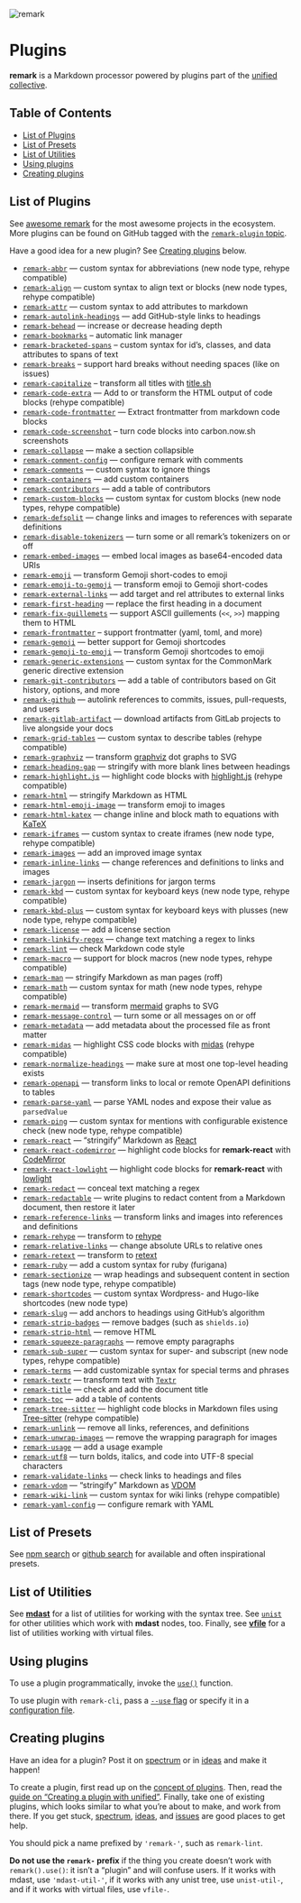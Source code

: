 ![remark][logo]

# Plugins

**remark** is a Markdown processor powered by plugins part of the [unified][]
[collective][].

## Table of Contents

- [List of Plugins](#list-of-plugins)
- [List of Presets](#list-of-presets)
- [List of Utilities](#list-of-utilities)
- [Using plugins](#using-plugins)
- [Creating plugins](#creating-plugins)

## List of Plugins

See [awesome remark][awesome] for the most awesome projects in the ecosystem.
More plugins can be found on GitHub tagged with the [`remark-plugin`
topic][topic].

Have a good idea for a new plugin? See [Creating plugins][create] below.

- [`remark-abbr`](https://github.com/zestedesavoir/zmarkdown/tree/master/packages/remark-abbr#readme)
  — custom syntax for abbreviations (new node type, rehype compatible)
- [`remark-align`](https://github.com/zestedesavoir/zmarkdown/tree/master/packages/remark-align#readme)
  — custom syntax to align text or blocks (new node types, rehype compatible)
- [`remark-attr`](https://github.com/arobase-che/remark-attr) — custom syntax to
  add attributes to markdown
- [`remark-autolink-headings`](https://github.com/remarkjs/remark-autolink-headings)
  — add GitHub-style links to headings
- [`remark-behead`](https://github.com/mrzmmr/remark-behead) — increase or
  decrease heading depth
- [`remark-bookmarks`](https://github.com/remarkjs/remark-bookmarks) – automatic
  link manager
- [`remark-bracketed-spans`](https://github.com/sethvincent/remark-bracketed-spans)
  – custom syntax for id’s, classes, and data attributes to spans of text
- [`remark-breaks`](https://github.com/remarkjs/remark-breaks) – support hard
  breaks without needing spaces (like on issues)
- [`remark-capitalize`](https://github.com/zeit/remark-capitalize) – transform
  all titles with [title.sh](https://github.com/zeit/title)
- [`remark-code-extra`](https://github.com/samlanning/remark-code-extra) — Add
  to or transform the HTML output of code blocks (rehype compatible)
- [`remark-code-frontmatter`](https://github.com/samlanning/remark-code-frontmatter)
  — Extract frontmatter from markdown code blocks
- [`remark-code-screenshot`](https://github.com/Swizec/remark-code-screenshot) –
  turn code blocks into carbon.now.sh screenshots
- [`remark-collapse`](https://github.com/Rokt33r/remark-collapse) — make a
  section collapsible
- [`remark-comment-config`](https://github.com/remarkjs/remark-comment-config) —
  configure remark with comments
- [`remark-comments`](https://github.com/zestedesavoir/zmarkdown/tree/master/packages/remark-comments#readme)
  — custom syntax to ignore things
- [`remark-containers`](https://github.com/Nevenall/remark-containers) — add
  custom containers
- [`remark-contributors`](https://github.com/remarkjs/remark-contributors) — add
  a table of contributors
- [`remark-custom-blocks`](https://github.com/zestedesavoir/zmarkdown/tree/master/packages/remark-custom-blocks#readme)
  — custom syntax for custom blocks (new node types, rehype compatible)
- [`remark-defsplit`](https://github.com/remarkjs/remark-defsplit) — change
  links and images to references with separate definitions
- [`remark-disable-tokenizers`](https://github.com/zestedesavoir/zmarkdown/tree/master/packages/remark-disable-tokenizers#readme)
  — turn some or all remark’s tokenizers on or off
- [`remark-embed-images`](https://github.com/remarkjs/remark-embed-images) —
  embed local images as base64-encoded data URIs
- [`remark-emoji`](https://github.com/rhysd/remark-emoji) — transform Gemoji
  short-codes to emoji
- [`remark-emoji-to-gemoji`](https://github.com/jackycute/remark-emoji-to-gemoji)
  — transform emoji to Gemoji short-codes
- [`remark-external-links`](https://github.com/remarkjs/remark-external-links) —
  add target and rel attributes to external links
- [`remark-first-heading`](https://github.com/laat/remark-first-heading) —
  replace the first heading in a document
- [`remark-fix-guillemets`](https://github.com/zestedesavoir/zmarkdown/tree/master/packages/remark-fix-guillemets#readme)
  — support ASCII guillements (`<<`, `>>`) mapping them to HTML
- [`remark-frontmatter`](https://github.com/remarkjs/remark-frontmatter) –
  support frontmatter (yaml, toml, and more)
- [`remark-gemoji`](https://github.com/remarkjs/remark-gemoji) — better support
  for Gemoji shortcodes
- [`remark-gemoji-to-emoji`](https://github.com/jackycute/remark-gemoji-to-emoji)
  — transform Gemoji shortcodes to emoji
- [`remark-generic-extensions`](https://github.com/medfreeman/remark-generic-extensions)
  — custom syntax for the CommonMark generic directive extension
- [`remark-git-contributors`](https://github.com/remarkjs/remark-git-contributors)
  — add a table of contributors based on Git history, options, and more
- [`remark-github`](https://github.com/remarkjs/remark-github) — autolink
  references to commits, issues, pull-requests, and users
- [`remark-gitlab-artifact`](https://github.com/temando/remark-gitlab-artifact)
  — download artifacts from GitLab projects to live alongside your docs
- [`remark-grid-tables`](https://github.com/zestedesavoir/zmarkdown/tree/master/packages/remark-grid-tables#readme)
  — custom syntax to describe tables (rehype compatible)
- [`remark-graphviz`](https://github.com/temando/remark-graphviz) — transform
  [graphviz](https://www.graphviz.org) dot graphs to SVG
- [`remark-heading-gap`](https://github.com/remarkjs/remark-heading-gap) —
  stringify with more blank lines between headings
- [`remark-highlight.js`](https://github.com/remarkjs/remark-highlight.js) —
  highlight code blocks with
  [highlight.js](https://github.com/isagalaev/highlight.js) (rehype compatible)
- [`remark-html`](https://github.com/remarkjs/remark-html) — stringify Markdown
  as HTML
- [`remark-html-emoji-image`](https://github.com/jackycute/remark-html-emoji-image)
  — transform emoji to images
- [`remark-html-katex`](https://github.com/Rokt33r/remark-math/tree/master/packages/remark-html-katex#readme)
  — change inline and block math to equations with
  [KaTeX](https://github.com/Khan/KaTeX)
- [`remark-iframes`](https://github.com/zestedesavoir/zmarkdown/tree/master/packages/remark-iframes#readme)
  — custom syntax to create iframes (new node type, rehype compatible)
- [`remark-images`](https://github.com/remarkjs/remark-images) — add an improved
  image syntax
- [`remark-inline-links`](https://github.com/remarkjs/remark-inline-links) —
  change references and definitions to links and images
- [`remark-jargon`](https://github.com/freesewing/freesewing/tree/develop/packages/remark-jargon)
  — inserts definitions for jargon terms
- [`remark-kbd`](https://github.com/zestedesavoir/zmarkdown/tree/master/packages/remark-kbd#readme)
  — custom syntax for keyboard keys (new node type, rehype compatible)
- [`remark-kbd-plus`](https://github.com/twardoch/remark-kbd-plus) — custom
  syntax for keyboard keys with plusses (new node type, rehype compatible)
- [`remark-license`](https://github.com/remarkjs/remark-license) — add a license
  section
- [`remark-linkify-regex`](https://gitlab.com/staltz/remark-linkify-regex) —
  change text matching a regex to links
- [`remark-lint`](https://github.com/remarkjs/remark-lint) — check Markdown code
  style
- [`remark-macro`](https://github.com/dimerapp/remark-macro) — support for block
  macros (new node types, rehype compatible)
- [`remark-man`](https://github.com/remarkjs/remark-man) — stringify Markdown as
  man pages (roff)
- [`remark-math`](https://github.com/Rokt33r/remark-math) — custom syntax for
  math (new node types, rehype compatible)
- [`remark-mermaid`](https://github.com/temando/remark-mermaid) — transform
  [mermaid](https://mermaidjs.github.io/) graphs to SVG
- [`remark-message-control`](https://github.com/remarkjs/remark-message-control)
  — turn some or all messages on or off
- [`remark-metadata`](https://github.com/temando/remark-metadata) — add metadata
  about the processed file as front matter
- [`remark-midas`](https://github.com/remarkjs/remark-midas) — highlight CSS
  code blocks with [midas](https://github.com/ben-eb/midas) (rehype compatible)
- [`remark-normalize-headings`](https://github.com/remarkjs/remark-normalize-headings)
  — make sure at most one top-level heading exists
- [`remark-openapi`](https://github.com/temando/remark-openapi) — transform
  links to local or remote OpenAPI definitions to tables
- [`remark-parse-yaml`](https://github.com/landakram/remark-parse-yaml) — parse
  YAML nodes and expose their value as `parsedValue`
- [`remark-ping`](https://github.com/zestedesavoir/zmarkdown/tree/master/packages/remark-ping#readme)
  — custom syntax for mentions with configurable existence check (new node type,
  rehype compatible)
- [`remark-react`](https://github.com/remarkjs/remark-react) — “stringify”
  Markdown as [React](https://github.com/facebook/react)
- [`remark-react-codemirror`](https://github.com/craftzdog/remark-react-codemirror)
  — highlight code blocks for **remark-react** with
  [CodeMirror](https://codemirror.net)
- [`remark-react-lowlight`](https://github.com/inlinestyle/remark-react-lowlight)
  — highlight code blocks for **remark-react** with
  [lowlight](https://github.com/wooorm/lowlight)
- [`remark-redact`](https://github.com/seafoam6/remark-redact) — conceal text
  matching a regex
- [`remark-redactable`](https://github.com/code-dot-org/remark-redactable) —
  write plugins to redact content from a Markdown document, then restore it
  later
- [`remark-reference-links`](https://github.com/remarkjs/remark-reference-links)
  — transform links and images into references and definitions
- [`remark-rehype`](https://github.com/remarkjs/remark-rehype) — transform to
  [rehype](https://github.com/rehypejs/rehype)
- [`remark-relative-links`](https://github.com/zslabs/remark-relative-links) —
  change absolute URLs to relative ones
- [`remark-retext`](https://github.com/remarkjs/remark-retext) — transform to
  [retext](https://github.com/retextjs/retext)
- [`remark-ruby`](https://github.com/laysent/remark-ruby) — add a custom syntax
  for ruby (furigana)
- [`remark-sectionize`](https://github.com/jake-low/remark-sectionize) — wrap
  headings and subsequent content in section tags (new node type, rehype
  compatible)
- [`remark-shortcodes`](https://github.com/djm/remark-shortcodes) — custom
  syntax Wordpress- and Hugo-like shortcodes (new node type)
- [`remark-slug`](https://github.com/remarkjs/remark-slug) — add anchors to
  headings using GitHub’s algorithm
- [`remark-strip-badges`](https://github.com/remarkjs/remark-strip-badges) —
  remove badges (such as `shields.io`)
- [`remark-strip-html`](https://github.com/craftzdog/remark-strip-html) — remove
  HTML
- [`remark-squeeze-paragraphs`](https://github.com/remarkjs/remark-squeeze-paragraphs)
  — remove empty paragraphs
- [`remark-sub-super`](https://github.com/zestedesavoir/zmarkdown/tree/master/packages/remark-sub-super)
  — custom syntax for super- and subscript (new node types, rehype compatible)
- [`remark-terms`](https://github.com/Nevenall/remark-terms) — add customizable
  syntax for special terms and phrases
- [`remark-textr`](https://github.com/remarkjs/remark-textr) — transform text
  with [`Textr`](https://github.com/shuvalov-anton/textr)
- [`remark-title`](https://github.com/RichardLitt/remark-title) — check and add
  the document title
- [`remark-toc`](https://github.com/remarkjs/remark-toc) — add a table of
  contents
- [`remark-tree-sitter`](https://github.com/samlanning/remark-tree-sitter) —
  highlight code blocks in Markdown files using
  [Tree-sitter](https://tree-sitter.github.io/tree-sitter/) (rehype compatible)
- [`remark-unlink`](https://github.com/remarkjs/remark-unlink) — remove all
  links, references, and definitions
- [`remark-unwrap-images`](https://github.com/remarkjs/remark-unwrap-images) —
  remove the wrapping paragraph for images
- [`remark-usage`](https://github.com/remarkjs/remark-usage) — add a usage
  example
- [`remark-utf8`](https://github.com/Swizec/remark-utf8) — turn bolds, italics,
  and code into UTF-8 special characters
- [`remark-validate-links`](https://github.com/remarkjs/remark-validate-links) —
  check links to headings and files
- [`remark-vdom`](https://github.com/remarkjs/remark-vdom) — “stringify”
  Markdown as [VDOM](https://github.com/Matt-Esch/virtual-dom/)
- [`remark-wiki-link`](https://github.com/landakram/remark-wiki-link) — custom
  syntax for wiki links (rehype compatible)
- [`remark-yaml-config`](https://github.com/remarkjs/remark-yaml-config) —
  configure remark with YAML

## List of Presets

See [npm search][npm-preset-search] or [github search][github-preset-search] for
available and often inspirational presets.

## List of Utilities

See [**mdast**][mdast-util] for a list of utilities for working with the syntax
tree. See [`unist`][unist-util] for other utilities which work with **mdast**
nodes, too. Finally, see [**vfile**][vfile-util] for a list of utilities working
with virtual files.

## Using plugins

To use a plugin programmatically, invoke the [`use()`][unified-use] function.

To use plugin with `remark-cli`, pass a [`--use` flag][unified-args-use] or
specify it in a [configuration file][config-file-use].

## Creating plugins

Have an idea for a plugin? Post it on [spectrum][] or in [ideas][] and make it
happen!

To create a plugin, first read up on the [concept of plugins][unified-plugins].
Then, read the [guide on “Creating a plugin with unified”][guide]. Finally, take
one of existing plugins, which looks similar to what you’re about to make, and
work from there. If you get stuck, [spectrum][], [ideas][], and [issues][] are
good places to get help.

You should pick a name prefixed by `'remark-'`, such as `remark-lint`.

**Do not use the `remark-` prefix** if the thing you create doesn’t work with
`remark().use()`: it isn’t a “plugin” and will confuse users. If it works with
mdast, use `'mdast-util-'`, if it works with any unist tree, use `unist-util-`,
and if it works with virtual files, use `vfile-`.

<!--Definitions:-->

[logo]:
  https://raw.githubusercontent.com/remarkjs/remark/4f6b3d7/logo.svg?sanitize=true
[mdast-util]: https://github.com/syntax-tree/mdast#list-of-utilities
[unist-util]: https://github.com/syntax-tree/unist#unist-utilities
[vfile-util]: https://github.com/vfile/vfile#utilities
[unified-use]: https://github.com/unifiedjs/unified#processoruseplugin-options
[unified-args-use]: https://github.com/unifiedjs/unified-args#--use-plugin
[config-file-use]:
  https://github.com/unifiedjs/unified-engine/blob/master/doc/configure.md#plugins
[unified-plugins]: https://github.com/unifiedjs/unified#plugin
[issues]: https://github.com/remarkjs/remark/issues
[spectrum]: https://spectrum.chat/unified/remark
[guide]: https://unifiedjs.com/learn/guide/create-a-plugin/
[npm-preset-search]: https://www.npmjs.com/search?q=remark-preset
[github-preset-search]: https://github.com/topics/remark-preset
[awesome]: https://github.com/remarkjs/awesome
[ideas]: https://github.com/remarkjs/ideas
[topic]: https://github.com/topics/remark-plugin
[unified]: https://github.com/unifiedjs/unified
[collective]: https://opencollective.com/unified
[create]: #creating-plugins
